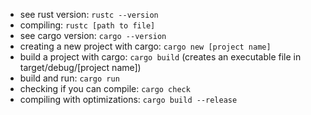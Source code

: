 - see rust version: `rustc --version`
- compiling: `rustc [path to file]`
- see cargo version: `cargo --version`
- creating a new project with cargo: `cargo new [project name]`
- build a project with cargo: `cargo build` (creates an executable file in target/debug/[project name])
- build and run: `cargo run`
- checking if you can compile: `cargo check`
- compiling with optimizations: `cargo build --release`